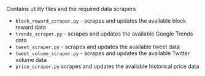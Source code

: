 Contains utility files and the required data scrapers

* `block_reward_scraper.py` - scrapes and updates the available block reward data
* `trends_scraper.py` - scrapes and updates the available Google Trends data
* `tweet_scraper.py` - scrapes and updates the available tweet data
* `tweet_volume_scraper.py` - scrapes and updates the available Twitter volume data
* `price_scraper.py` scrapes and updates the available historical price data
